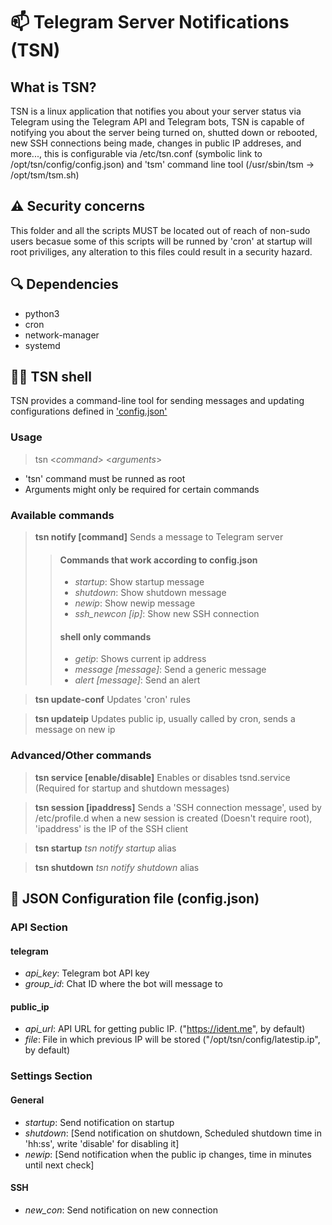 # 📫 Telegram Server Notifications (TSN)

## What is TSN?
TSN is a linux application that notifies you about your server status via Telegram using the Telegram API and Telegram bots, TSN is capable of notifying you about the server being turned on, shutted down or rebooted, new SSH connections being made, changes in public IP addreses, and more..., this is configurable via /etc/tsn.conf (symbolic link to /opt/tsn/config/config.json) and 'tsm' command line tool (/usr/sbin/tsm -> /opt/tsm/tsm.sh)

## ⚠️ Security concerns
This folder and all the scripts MUST be located out of reach of non-sudo users becasue some of this scripts will be runned by 'cron' at startup will root priviliges, any alteration to this files could result in a security hazard.

## 🔍 Dependencies
- python3
- cron
- network-manager
- systemd

## 🧑‍🔬 TSN shell
TSN provides a command-line tool for sending messages and updating configurations defined in ['config.json'](#🧰-json-configuration-file-configjson)

### Usage
> tsn <_command_> <_arguments_>
- 'tsn' command must be runned as root
- Arguments might only be required for certain commands

### Available commands
> **tsn notify [command]**
> Sends a message to Telegram server
>> #### Commands that work according to config.json
>> * _startup_: Show startup message
>> * _shutdown_: Show shutdown message
>> * _newip_: Show newip message
>> * _ssh_newcon [ip]_: Show new SSH connection
>> #### shell only commands
>> * _getip_: Shows current ip address
>> * _message [message]_: Send a generic message
>> * _alert [message]_: Send an alert

> **tsn update-conf**
> Updates 'cron' rules

> **tsn updateip**
> Updates public ip, usually called by cron, sends a message on new ip

### Advanced/Other commands
> **tsn service [enable/disable]**
> Enables or disables tsnd.service (Required for startup and shutdown messages)

> **tsn session [ipaddress]**
> Sends a 'SSH connection message', used by /etc/profile.d when a new session is created (Doesn't require root), 'ipaddress' is the IP of the SSH client

> **tsn startup**
> _tsn notify startup_ alias

> **tsn shutdown**
> _tsn notify shutdown_ alias

## 🧰 JSON Configuration file (config.json)
### API Section
#### telegram
* *api_key*: Telegram bot API key
* *group_id*: Chat ID where the bot will message to
#### public_ip
* *api_url*: API URL for getting public IP. ("https://ident.me", by default)
* *file*: File in which previous IP will be stored ("/opt/tsn/config/latestip.ip", by default)

### Settings Section
#### General
* *startup*: Send notification on startup
* *shutdown*: [Send notification on shutdown, Scheduled shutdown time in 'hh:ss', write 'disable' for disabling it]
* *newip*: [Send notification when the public ip changes, time in minutes until next check]

#### SSH
* *new_con*: Send notification on new connection